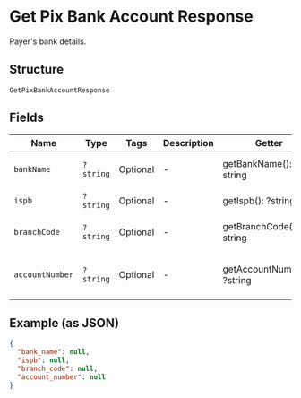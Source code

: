
# Get Pix Bank Account Response

Payer's bank details.

## Structure

`GetPixBankAccountResponse`

## Fields

| Name | Type | Tags | Description | Getter | Setter |
|  --- | --- | --- | --- | --- | --- |
| `bankName` | `?string` | Optional | - | getBankName(): ?string | setBankName(?string bankName): void |
| `ispb` | `?string` | Optional | - | getIspb(): ?string | setIspb(?string ispb): void |
| `branchCode` | `?string` | Optional | - | getBranchCode(): ?string | setBranchCode(?string branchCode): void |
| `accountNumber` | `?string` | Optional | - | getAccountNumber(): ?string | setAccountNumber(?string accountNumber): void |

## Example (as JSON)

```json
{
  "bank_name": null,
  "ispb": null,
  "branch_code": null,
  "account_number": null
}
```

